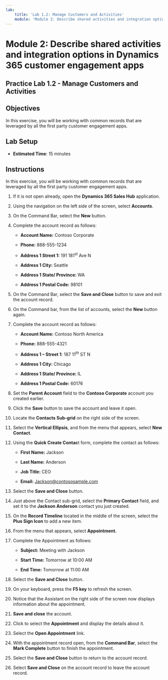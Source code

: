 ```yaml
---
lab:
    title: 'Lab 1.2: Manage Customers and Activities'
    module: 'Module 2: Describe shared activities and integration options in Dynamics 365 customer engagement apps'
---
```


Module 2: Describe shared activities and integration options in Dynamics 365 customer engagement apps
========================

## Practice Lab 1.2 - Manage Customers and Activities

## Objectives

In this exercise, you will be working with common records that are leveraged by all the first party customer engagement apps. 

## Lab Setup

  - **Estimated Time**: 15 minutes

## Instructions

In this exercise, you will be working with common records that are leveraged by all the first party customer engagement apps. 

1. If it is not open already, open the **Dynamics 365 Sales Hub** application.  

2. Using the navigation on the left side of the screen, select **Accounts**.  

3. On the Command Bar, select the **New** button. 

4. Complete the account record as follows: 

	- **Account Name:** Contoso Corporate 

	- **Phone:** 888-555-1234 

	- **Address 1 Street 1:** 191 181<sup data-htmlnode="">st</sup> Ave N 

	- **Address 1 City:** Seattle 

	- **Address 1 State/ Province:** WA 

	- **Address 1 Postal Code:** 98101 

5. On the Command Bar, select the **Save and Close** button to save and exit the account record. 

6. On the Command bar, from the list of accounts, select the **New** button again. 

7. Complete the account record as follows: 

	- **Account Name:** Contoso North America 

	- **Phone:** 888-555-4321 

	- **Address 1 – Street 1**: 187 11<sup data-htmlnode="">th</sup> ST N 

	- **Address 1 City:** Chicago 

	- **Address 1 State/ Province:** IL 

	- **Address 1 Postal Code:** 60176 

8. Set the **Parent Account** field to the **Contoso Corporate** account you created earlier. 

9. Click the **Save** button to save the account and leave it open. 

10. Locate the **Contacts Sub-grid** on the right side of the screen. 

11. Select the **Vertical Ellipsis**, and from the menu that appears, select **New Contact**.  

12. Using the **Quick Create Contac**t form, complete the contact as follows: 

	- **First Name:** Jackson 

	- **Last Name:** Anderson 

	- **Job Title:** CEO 

	- **Email:** Jackson@contososample.com 

13. Select the **Save and Close** button. 

14. Just above the Contact sub-grid, select the **Primary Contact** field, and set it to the **Jackson Anderson** contact you just created.  

15. On the **Record Timeline** located in the middle of the screen, select the **Plus Sign Icon** to add a new item.  

16. From the menu that appears, select **Appointment.** 

17. Complete the Appointment as follows: 

	- **Subject:** Meeting with Jackson 

	- **Start Time:** Tomorrow at 10:00 AM 

	- **End Time:** Tomorrow at 11:00 AM 

18. Select the **Save and Close** button. 

19. On your keyboard, press the **F5 key** to refresh the screen. 

20. Notice that the Assistant on the right side of the screen now displays information about the appointment. 

21. **Save and close** the account.  

22. Click to select the **Appointment** and display the details about it.  

23. Select the **Open Appointment** link. 

24. With the appointment record open, from the **Command Bar**, select the **Mark Complete** button to finish the appointment.  

25. Select the **Save and Close** button to return to the account record.  

26. Select **Save and Close** on the account record to leave the account record. 
